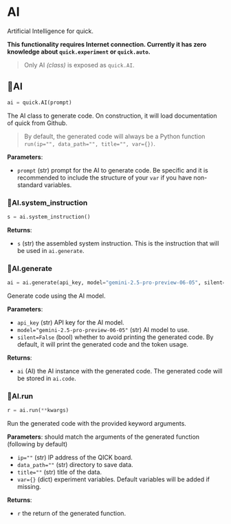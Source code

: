 # AI

Artificial Intelligence for quick.

**This functionality requires Internet connection. Currently it has zero knowledge about `quick.experiment` or `quick.auto`.**

> Only AI *(class)* is exposed as `quick.AI`.

## 🔵AI

```python
ai = quick.AI(prompt)
```

The AI class to generate code. On construction, it will load documentation of quick from Github.

> By default, the generated code will always be a Python function `run(ip="", data_path="", title="", var={})`.

**Parameters**:

- `prompt` (str) prompt for the AI to generate code. Be specific and it is recommended to include the structure of your `var` if you have non-standard variables.

### 🔵AI.system_instruction

```python
s = ai.system_instruction()
```

**Returns**:

- `s` (str) the assembled system instruction. This is the instruction that will be used in `ai.generate`.

### 🔵AI.generate

```python
ai = ai.generate(api_key, model="gemini-2.5-pro-preview-06-05", silent=False)
```

Generate code using the AI model.

**Parameters**:

- `api_key` (str) API key for the AI model.
- `model="gemini-2.5-pro-preview-06-05"` (str) AI model to use.
- `silent=False` (bool) whether to avoid printing the generated code. By default, it will print the generated code and the token usage.

**Returns**:

- `ai` (AI) the AI instance with the generated code. The generated code will be stored in `ai.code`.

### 🔵AI.run

```python
r = ai.run(**kwargs)
```

Run the generated code with the provided keyword arguments.

**Parameters**: should match the arguments of the generated function (following by default)

- `ip=""` (str) IP address of the QICK board.
- `data_path=""` (str) directory to save data.
- `title=""` (str) title of the data.
- `var={}` (dict) experiment variables. Default variables will be added if missing.

**Returns**:

- `r` the return of the generated function.
